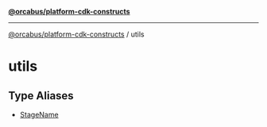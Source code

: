 [**@orcabus/platform-cdk-constructs**](../../../README.md)

***

[@orcabus/platform-cdk-constructs](../../../globals.md) / utils

# utils

## Type Aliases

- [StageName](type-aliases/StageName.md)
